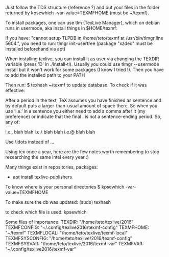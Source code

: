 Just follow the TDS structure (reference ?) and put your files in the folder returned by
kpsewhich -var-value=TEXMFHOME (must be ~/texmf).

To install packages, one can use tlm (TexLive Manager), which on debian runs in
usermode, aka install things in $HOME/texmf:


If you have:
"cannot setup TLPDB in /home/teto/texmf at /usr/bin/tlmgr line 5604.", you need
to run:
tlmgr init-usertree
(package "xzdec" must be installed beforehand  via apt)

When installing texlive, you can install it as user via changing the TEXDIR
variable (press 'D' in ./install-tl). Usually you could use tlmgr --usermode
install but it won't work for some packages (I know I tried !).
Then you have to add the installed path to your PATH


Then run:
$ texhash ~/texmf
to update database. To check if it was effective:


After a period in the text, TeX assumes you have finished as sentence and by default puts a larger-than-usual amount of space there. So when you use ‘i.e.’ in a sentence you either need to add a comma after it (my preference) or indicate that the final . is not a sentence-ending period. So, any of:

i.e., blah blah
i.e.\ blah blah
i.e.\@ blah blah

Use \ldots instead of ...

Using tex once a year, here are the few notes worth remembering to stop researching the same intel every year :)

Many things exist in repositories, packages:
- apt install texlive-publishers

To know where is your personal directories
$ kpsewhich -var-value=TEXMFHOME

To make sure the db was updated:
(sudo) texhash

to check which file is used:
kpsewhich <file>


Some files of importance:
  TEXDIR: "/home/teto/texlive/2016"
  TEXMFCONFIG: "~/.config/texlive2016/texmf-config"
  TEXMFHOME: "~/texmf"
  TEXMFLOCAL: "/home/teto/texlive/texmf-local"
  TEXMFSYSCONFIG: "/home/teto/texlive/2016/texmf-config"
  TEXMFSYSVAR: "/home/teto/texlive/2016/texmf-var"
  TEXMFVAR: "~/.config/texlive2016/texmf-var"

